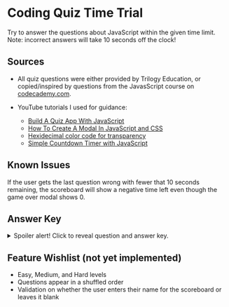 # Coding Quiz Time Trial
Try to answer the questions about JavaScript within the given time limit. Note: incorrect answers will take 10 seconds off the clock!

## Sources
* All quiz questions were either provided by Trilogy Education, or copied/inspired by questions from the JavasScript course on [codecademy.com](https://www.codecademy.com/).

* YouTube tutorials I used for guidance:
   * [Build A Quiz App With JavaScript](https://www.youtube.com/watch?v=riDzcEQbX6k)
   * [How To Create A Modal In JavaScript and CSS](https://www.youtube.com/watch?v=KjQ8uvAt9kQ)
   * [Hexidecimal color code for transparency](https://gist.github.com/lopspower/03fb1cc0ac9f32ef38f4)
   * [Simple Countdown Timer with JavaScript](https://www.youtube.com/watch?v=x7WJEmxNlEs)

## Known Issues
If the user gets the last question wrong with fewer that 10 seconds remaining, the scoreboard will show a negative time left even though the game over modal shows 0. 

## Answer Key
<details>
  <summary>Spoiler alert! Click to reveal question and answer key.</summary>

  1. Commonly used data types DO NOT include:
     * strings
     * booleans
     * __alerts (correct)__
     * numbers
  2. The condition in an if/else statement is enclosed within:
     * __parentheses (correct)__
     * curly brackets
     * quotes
     * square brackets
  3. Arrays in JavaScript can be used to store:
     * numbers and strings
     * other arrays
     * booleans
     * __all of the above (correct)__
  4. String values must be enclosed within ______ when being assigned to variables.
     * commas
     * __quotes (correct)__
     * curly brackets
     *  parentheses
  5. A very useful tool used during development and debugging for printing content to the debugger is:
     * JavaScript
     * terminal / bash
     * for loops
     * __console.log (correct)__
</details>


## Feature Wishlist (not yet implemented)
* Easy, Medium, and Hard levels
* Questions appear in a shuffled order
* Validation on whether the user enters their name for the scoreboard or leaves it blank
